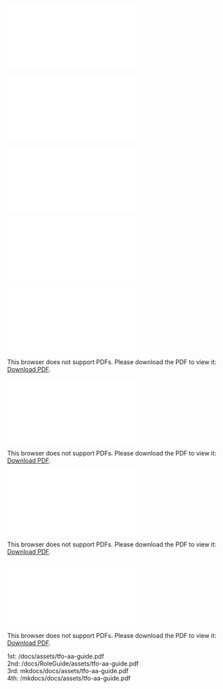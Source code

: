 ![PDF](/docs/assets/tfo-aa-guide.pdf "PDF")

![PDF](/docs/RoleGuide/assets/tfo-aa-guide.pdf "PDF")

![PDF](mkdocs/docs/assets/tfo-aa-guide.pdf "PDF")

![PDF](/mkdocs/docs/assets/tfo-aa-guide.pdf "PDF")

<object data="/docs/assets/tfo-aa-guide.pdf" type="application/pdf" width="1000px" height="700px">
    <embed src="/docs/assets/tfo-aa-guide.pdf">
        <p>This browser does not support PDFs. Please download the PDF to view it: <a href="/docs/assets/tfo-aa-guide.pdf">Download PDF</a>.</p>
    </embed>
</object>


<object data="/docs/RoleGuide/assets/tfo-aa-guide.pdf" type="application/pdf" width="1000px" height="700px">
    <embed src="/docs/RoleGuide/assets/tfo-aa-guide.pdf">
        <p>This browser does not support PDFs. Please download the PDF to view it: <a href="/docs/RoleGuide/assets/tfo-aa-guide.pdf">Download PDF</a>.</p>
    </embed>
</object>


<object data="mkdocs/docs/assets/tfo-aa-guide.pdf" type="application/pdf" width="1000px" height="700px">
    <embed src="mkdocs/docs/assets/tfo-aa-guide.pdf">
        <p>This browser does not support PDFs. Please download the PDF to view it: <a href="mkdocs/docs/assets/tfo-aa-guide.pdf">Download PDF</a>.</p>
    </embed>
</object>

<object data="/mkdocs/docs/assets/tfo-aa-guide.pdf" type="application/pdf" width="1000px" height="700px">
    <embed src="/mkdocs/docs/assets/tfo-aa-guide.pdf">
        <p>This browser does not support PDFs. Please download the PDF to view it: <a href="/mkdocs/docs/assets/tfo-aa-guide.pdf">Download PDF</a>.</p>
    </embed>
</object>

1st: /docs/assets/tfo-aa-guide.pdf<br>
2nd: /docs/RoleGuide/assets/tfo-aa-guide.pdf<br>
3rd: mkdocs/docs/assets/tfo-aa-guide.pdf<br>
4th: /mkdocs/docs/assets/tfo-aa-guide.pdf